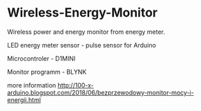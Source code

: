 # Wireless-Energy-Monitor

Wireless power and energy monitor from energy meter.

LED energy meter sensor - pulse sensor for Arduino

Microcontroler - D1MINI

Monitor programm - BLYNK

more information 
http://100-x-arduino.blogspot.com/2018/06/bezprzewodowy-monitor-mocy-i-energii.html
